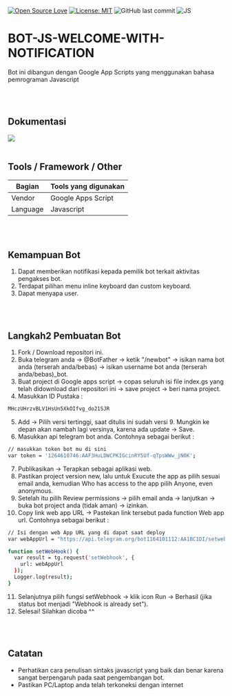 [![Open Source Love](https://badges.frapsoft.com/os/v1/open-source.svg?style=flat)](https://github.com/ellerbrock/open-source-badges/)
[![License: MIT](https://img.shields.io/badge/License-MIT-green.svg)](https://opensource.org/licenses/MIT)
![GitHub last commit](https://img.shields.io/github/last-commit/devancakra/SISTEM-DIGITAL-KALKULATOR-BCD-DECORDER)
![JS](https://img.shields.io/badge/javascript%20-%23323330.svg?&style=flat&logo=javascript&logoColor=%23F7DF1E)

# BOT-JS-WELCOME-WITH-NOTIFICATION
Bot ini dibangun dengan Google App Scripts yang menggunakan bahasa pemrograman Javascript

<br>
<br>

## Dokumentasi
<img src="https://user-images.githubusercontent.com/54527592/100519999-0ad9c500-31ce-11eb-84f6-8d5450464a8b.jpg" />

<br>
<br>

## Tools / Framework / Other
| Bagian | Tools yang digunakan |
| --- | --- |
| Vendor | Google Apps Script |
| Language | Javascript |

<br>
<br>

## Kemampuan Bot
1. Dapat memberikan notifikasi kepada pemilik bot terkait aktivitas pengakses bot.
2. Terdapat pilihan menu inline keyboard dan custom keyboard.
3. Dapat menyapa user.

<br>
<br>

## Langkah2 Pembuatan Bot
1. Fork / Download repositori ini.
2. Buka telegram anda -> @BotFather -> ketik "/newbot" -> isikan nama bot anda (terserah anda/bebas) -> isikan username bot anda (terserah anda/bebas)_bot.
3. Buat project di Google apps script -> copas seluruh isi file index.gs yang telah didownload dari repositori ini -> save project -> beri nama project.
4. Masukkan ID Pustaka :

```bash
MHczUHrzvBLV1HsUn5XkOIfvg_do21SJR
```

5. Add -> Pilih versi tertinggi, saat ditulis ini sudah versi 9. Mungkin ke depan akan nambah lagi versinya, karena ada update -> Save.
6. Masukkan api telegram bot anda. Contohnya sebagai berikut :

```bash
// masukkan token bot mu di sini
var token = '1264610746:AAF3HuLDWCPKIGcinRY5Uf-qTpsWWw_jN0K';
```

7. Publikasikan -> Terapkan sebagai aplikasi web.
8. Pastikan project version new, lalu untuk Exucute the app as pilih sesuai email anda, kemudian Who has access to the app pilih Anyone, even anonymous.
9. Setelah itu pilih Review permissions -> pilih email anda -> lanjutkan -> buka bot project anda (tidak aman) -> izinkan.
10. Copy link web app URL -> Pastekan link tersebut pada function Web app url. Contohnya sebagai berikut :

```bash
// Isi dengan web App URL yang di dapat saat deploy
var webAppUrl = "https://api.telegram.org/bot1164101112:AA1BC1DI/setwebhook?url=https://script.google.com/macros/s/AKfycbyKodePanjang/exec";

function setWebHook() {
  var result = tg.request('setWebhook', {
    url: webAppUrl
  });
  Logger.log(result);
}
```

11. Selanjutnya pilih fungsi setWebhook -> klik icon Run -> Berhasil (jika status bot menjadi "Webhook is already set").
12. Selesai! Silahkan dicoba ^^

<br>
<br>

## Catatan
- Perhatikan cara penulisan sintaks javascript yang baik dan benar karena sangat berpengaruh pada saat pengembangan bot.
- Pastikan PC/Laptop anda telah terkoneksi dengan internet
